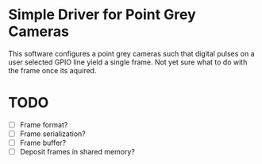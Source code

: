 Simple Driver for Point Grey Cameras
=======

This software configures a point grey cameras such that digital pulses on a user selected GPIO line yield a single frame. Not yet sure what to do with the frame once its aquired.

# TODO
- [ ] Frame format?
- [ ] Frame serialization?
- [ ] Frame buffer?
- [ ] Deposit frames in shared memory?
